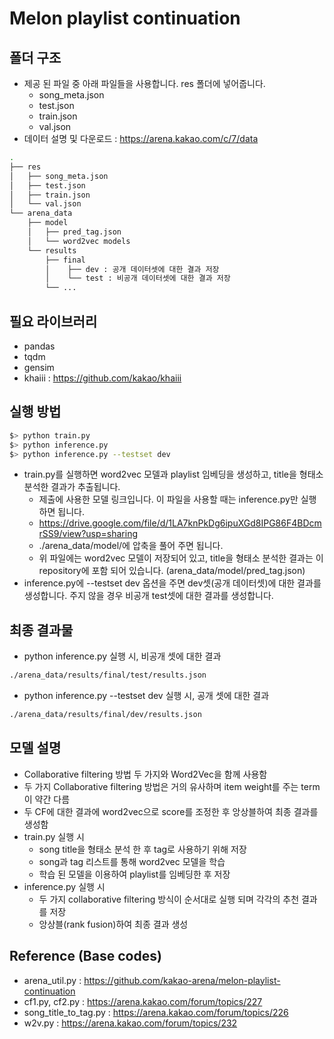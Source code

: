 # Melon playlist continuation

## **폴더 구조**
- 제공 된 파일 중 아래 파일들을 사용합니다. res 폴더에 넣어줍니다.
   - song_meta.json
   - test.json
   - train.json
   - val.json
- 데이터 설명 및 다운로드 : https://arena.kakao.com/c/7/data

```bash
.
├── res
│   ├── song_meta.json
│   ├── test.json
│   ├── train.json
│   └── val.json
└── arena_data
    ├── model
    │   ├── pred_tag.json
    │   └── word2vec models
    └── results
        ├── final
        │    ├── dev : 공개 데이터셋에 대한 결과 저장
        │    └── test : 비공개 데이터셋에 대한 결과 저장
        └── ...
```
## **필요 라이브러리**
- pandas
- tqdm
- gensim
- khaiii : https://github.com/kakao/khaiii

## **실행 방법**
```bash
$> python train.py
$> python inference.py
$> python inference.py --testset dev
```
- train.py를 실행하면 word2vec 모델과 playlist 임베딩을 생성하고, title을 형태소 분석한 결과가 추출됩니다.  
   - 제출에 사용한 모델 링크입니다. 이 파일을 사용할 때는 inference.py만 실행하면 됩니다.
   - https://drive.google.com/file/d/1LA7knPkDg6ipuXGd8IPG86F4BDcmrSS9/view?usp=sharing  
   - ./arena_data/model/에 압축을 풀어 주면 됩니다.  
   - 위 파일에는 word2vec 모델이 저장되어 있고, title을 형태소 분석한 결과는 이 repository에 포함 되어 있습니다. (arena_data/model/pred_tag.json)
- inference.py에 --testset dev 옵션을 주면 dev셋(공개 데이터셋)에 대한 결과를 생성합니다. 주지 않을 경우 비공개 test셋에 대한 결과를 생성합니다.  
## **최종 결과물**
- python inference.py 실행 시, 비공개 셋에 대한 결과
```bash
./arena_data/results/final/test/results.json 
```
- python inference.py --testset dev 실행 시, 공개 셋에 대한 결과
```bash
./arena_data/results/final/dev/results.json
```

## **모델 설명**
- Collaborative filtering 방법 두 가지와 Word2Vec을 함께 사용함 
- 두 가지 Collaborative filtering 방법은 거의 유사하며 item weight를 주는 term이 약간 다름
- 두 CF에 대한 결과에 word2vec으로 score를 조정한 후 앙상블하여 최종 결과를 생성함
- train.py 실행 시
   - song title을 형태소 분석 한 후 tag로 사용하기 위해 저장
   - song과 tag 리스트를 통해 word2vec 모델을 학습
   - 학습 된 모델을 이용하여 playlist를 임베딩한 후 저장
- inference.py 실행 시
   - 두 가지 collaborative filtering 방식이 순서대로 실행 되며 각각의 추천 결과를 저장
   - 앙상블(rank fusion)하여 최종 결과 생성
   
## **Reference (Base codes)**
- arena_util.py : https://github.com/kakao-arena/melon-playlist-continuation
- cf1.py, cf2.py : https://arena.kakao.com/forum/topics/227
- song_title_to_tag.py : https://arena.kakao.com/forum/topics/226
- w2v.py : https://arena.kakao.com/forum/topics/232
